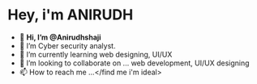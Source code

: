 <h1><b>Hey, i'm ANIRUDH</b></h1>
 
- 👋 <b>Hi, I’m @Anirudhshaji</b>
- 👀 I’m Cyber security analyst.
- 🌱 I’m currently learning web designing, UI/UX
- 💞️ I’m looking to collaborate on ... web development, UI/UX designing
- 📫 How to reach me ...</find me i'm ideal>

<!---
Anirudhshaji/Anirudhshaji is a ✨ special ✨ repository because its `README.md` (this file) appears on your GitHub profile.
You can click the Preview link to take a look at your changes.
--->

